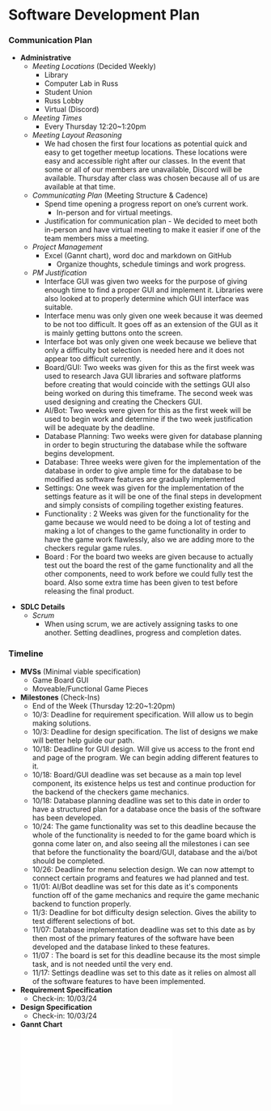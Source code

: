 # Software Development Plan

### Communication Plan
* **Administrative**
    - *Meeting Locations* (Decided Weekly)
        - Library
        - Computer Lab in Russ
        - Student Union
        - Russ Lobby
        - Virtual (Discord)
    - *Meeting Times*
        - Every Thursday 12:20~1:20pm
    - *Meeting Layout Reasoning*
        - We had chosen the first four locations as potential quick and easy to get together meetup locations. These locations were easy and accessible right after our classes. In the event that some or all of our members are unavailable, Discord will be available. Thursday after class was chosen because all of us are available at that time. 
    - *Communicating Plan* (Meeting Structure & Cadence)
        - Spend time opening a progress report on one’s current work.
            - In-person and for virtual meetings. 
        - Justification for communication plan - We decided to meet both in-person and have virtual meeting to make it easier if one of the team members miss a meeting.
    - *Project Management*
        - Excel (Gannt chart), word doc and markdown on GitHub
            - Organize thoughts, schedule timings and work progress.
    - *PM Justification*
        - Interface GUI was given two weeks for the purpose of giving enough time to find a proper GUI and implement it. Libraries were also looked at to properly determine which GUI interface was suitable.
        - Interface menu was only given one week because it was deemed to be not too difficult. It goes off as an extension of the GUI as it is mainly getting buttons onto the screen.
        - Interface bot was only given one week because we believe that only a difficulty bot selection is needed here and it does not appear too difficult currently.
        - Board/GUI: Two weeks was given for this as the first week was used to research Java GUI libraries and software platforms before creating that would coincide with the settings GUI also being worked on during this timeframe. The second week was used designing and creating the Checkers GUI.
        - AI/Bot: Two weeks were given for this as the first week will be used to begin work and determine if the two week justification will be adequate by the deadline.
        - Database Planning: Two weeks were given for database planning in order to begin structuring the database while the software begins development.
        - Database: Three weeks were given for the implementation of the database in order to give ample time for the database to be modified as software features are gradually implemented
        - Settings: One week was given for the implementation of the settings feature as it will be one of the final steps in development and simply consists of compiling together existing features.
        - Functionality :  2 Weeks was given for the functionality for the game because we would need to be doing a lot of testing and making a lot of changes to the game functionality in order to have the game work flawlessly, also we are adding more to the checkers regular game rules.
        - Board : For the board two weeks are given because to actually test out the board the rest of the game functionality and all the other components, need to work before we could fully test the board. Also some extra time has been given to test before releasing the final product. 

- **SDLC Details**
    - *Scrum*
        - When using scrum, we are actively assigning tasks to one another. Setting deadlines, progress and completion dates.

### Timeline
- **MVSs** (Minimal viable specification)
    - Game Board GUI
    - Moveable/Functional Game Pieces
- **Milestones** (Check-Ins)
    - End of the Week (Thursday 12:20~1:20pm)
    - 10/3: Deadline for requirement specification. Will allow us to begin making solutions.
    - 10/3: Deadline for design specification. The list of designs we make will better help guide our path.
    - 10/18: Deadline for GUI design. Will give us access to the front end and page of the program. We can begin adding different features to it.
    - 10/18: Board/GUI deadline was set because as a main top level component, its existence helps us test and continue production for the backend of the checkers game mechanics.
    - 10/18: Database planning deadline was set to this date in order to have a structured plan for a database once the basis of the software has been developed.
    - 10/24: The game functionality was set to this deadline because the whole of the functionality is needed to for the game board which is gonna come later on, and also seeing all the milestones i can see that before the functionality the board/GUI, database and the ai/bot should be completed.
    - 10/26: Deadline for menu selection design. We can now attempt to connect certain programs and features we had planned and test.
    - 11/01: AI/Bot deadline was set for this date as it's components function off of the game mechanics and require the game mechanic backend to function properly.
    - 11/3: Deadline for bot difficulty design selection. Gives the ability to test different selections of bot.
    - 11/07: Database implementation deadline was set to this date as by then most of the primary features of the software have been developed and the database linked to these features.
    - 11/07 : The board is set for this deadline because its the most simple task, and is not needed until the very end. 
    - 11/17: Settings deadline was set to this date as it relies on almost all of the software features to have been implemented.
- **Requirement Specification**
    - Check-in: 10/03/24
- **Design Specification**
    - Check-in: 10/03/24
- **Gannt Chart** <br>
![Gannt](Gannt.pdf)

